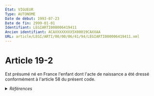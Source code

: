 ```yaml
---
État: VIGUEUR
Type: AUTONOME
Date de début: 1993-07-23
Date de fin: 2999-01-01
Identifiant: LEGIARTI000006419411
Ancien identifiant: ACAXXXXXXXX5X00019CAXXAA
URL: article/LEGI/ARTI/00/00/06/41/94/LEGIARTI000006419411.xml
---
```


<h1>Article 19-2</h1>

Est présumé né en France l'enfant dont l'acte de naissance a été dressé
conformément à l'article 58 du présent code.


<details>
  <summary><em>Références</em></summary>

  <h2>Articles faisant référence à l'article</h2>
  
  <ul>
    <li>
      <a href="https://legal.tricoteuses.fr//redirection/LEGIARTI000006523994?vers=git&vers=legifrance">Code de la nationalité française - article 22 AUTONOME TRANSFERE, en vigueur du 1973-01-10 au 1993-07-23</a> CONCORDE source
    </li>
    <li>
      <a href="https://legal.tricoteuses.fr//redirection/LEGIARTI000049204818?vers=git&vers=legifrance">Code de la nationalité française - article 22 AUTONOME MODIFIE, en vigueur du 1945-10-20 au 1973-01-10</a> CONCORDE source
    </li>
    <li>
      <a href="https://legal.tricoteuses.fr//redirection/LEGIARTI000006421034?vers=git&vers=legifrance">Code civil - article 58 AUTONOME VIGUEUR, en vigueur depuis le 1993-01-09</a> CITATION cible
    </li>
  </ul>
  
  <h2>Textes faisant référence à l'article</h2>
  
  <ul>
    <li>
      <a href="https://legal.tricoteuses.fr//redirection/JORFTEXT000000362019?vers=git&vers=legifrance">LOI n° 93-933 du 22 juillet 1993 réformant le droit de la nationalité</a> CODIFICATION cible
    </li>
  </ul>
  
  <h2>Références faites par l'article</h2>
  
  <ul>
    <li>
      1993-07-22 CODIFICATION source <a href="https://legal.tricoteuses.fr//redirection/JORFTEXT000000362019?vers=git&vers=legifrance">LOI n° 93-933 du 22 juillet 1993 réformant le droit de la nationalité</a>
    </li>
    <li>
      1993-07-22 CREATION source Loi n°93-933 du 22 juillet 1993 - art. 50 () JORF 23 juillet 1993
    </li>
    <li>
      2999-01-01 CITATION source <a href="https://legal.tricoteuses.fr//redirection/LEGIARTI000006421034?vers=git&vers=legifrance">Code civil - article 58 AUTONOME VIGUEUR, en vigueur depuis le 1993-01-09</a>
    </li>
    <li>
      2999-01-01 CONCORDE cible <a href="https://legal.tricoteuses.fr//redirection/LEGIARTI000006523994?vers=git&vers=legifrance">Code de la nationalité française - article 22 AUTONOME TRANSFERE, en vigueur du 1973-01-10 au 1993-07-23</a>
    </li>
  </ul>
</details>

